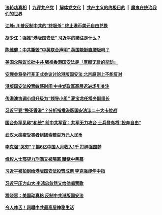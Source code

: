 

####  [法轮功真相](../../../../basic/blob/master/README.md?t=05300701) &nbsp;|&nbsp; [九评共产党](../../../../9ping.md/blob/master/README.md?t=05300701) &nbsp;|&nbsp; [解体党文化](../../../../jtdwh.md/blob/master/README.md?t=05300701)  &nbsp;|&nbsp; [共产主义的终极目的](../../../../gczydzjmd.md/blob/master/README.md?t=05300701) &nbsp;|&nbsp; [魔鬼在统治我们的世界](../../../../mgztzwmdsj.md/blob/master/README.md?t=05300701) 

#### [江峰: 川普反制中共的“终极杀” 终止港币美元自由兑换](../pages/soh5/384634.md?t=05300701) 
#### [胡少江：强推“港版国安法”  习近平的赌注是什么？](../pages/soh5/384583.md?t=05300701) 
#### [陈维健：中共撕毁“中英联合声明”  英国能挺直腰板吗？](../pages/soh5/384571.md?t=05300701) 
#### [美国众院议长批中共 强推香港国安法是「厚颜无耻的举动」](../pages/soh5/384529.md?t=05300701) 
#### [安理会将举行非正式会议讨论港版国安法 北京原则上不能反对](../pages/soh5/384463.md?t=05300701) 
#### [港版国安法投票敏感时间 中共党政军高层迟进场引关注](../pages/soh5/384451.md?t=05300701) 
#### [传港澳协调小组升级为“领导小组”  夏宝龙任常务副组长](../pages/soh5/384436.md?t=05300701) 
#### [习近平要“整死香港”？分析指推港版国安法涉二十大卡位战](../pages/soh5/384406.md?t=05300701) 
#### [国台办罕见称“和统” 前中共军官：共军无力攻台 士兵登岛将“投奔自由”](../pages/soh5/384379.md?t=05300701) 
#### [武汉大瘟疫受害者组团索赔百万元人民币](../pages/soh5/384370.md?t=05300701) 
#### [李克强“哭穷”？揭6亿中国人月收入1千 打碎强国梦](../pages/soh5/384334.md?t=05300701) 
#### [维权人士邢望力刑满又被隔离 曝狱中黑幕](../pages/soh5/384286.md?t=05300701) 
#### [习近平被拍到给港版国安法投赞成票 李克强却伸中指](../pages/soh5/384319.md?t=05300701) 
#### [习近平压力山大 李鸿忠忽然又给他唱赞歌](../pages/soh5/384298.md?t=05300701) 
#### [程晓容：美国动真格 反制中共港版国安法](../pages/soh5/384274.md?t=05300701) 
#### [令人咋舌！网曝中共最高层神秘生活](../pages/soh5/384226.md?t=05300701) 
